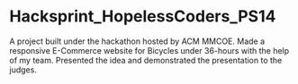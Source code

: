 # Hacksprint_HopelessCoders_PS14
A project built under the hackathon hosted by ACM MMCOE.
Made a responsive E-Commerce website for Bicycles under 36-hours with the help of my team.
Presented the idea and demonstrated the presentation to the judges.
